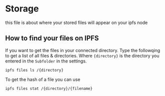 # Storage
this file is about where your stored files will appear on your ipfs node

## How to find your files on IPFS
If you want to get the files in your connected directory. Type the followqing to get a list of all files & directories.
Where `{directory}` is the directory you entered in the `Subfolder`  in the settings.

`ipfs files ls /{directory}`

To get the hash of a file you can use

`ipfs files stat /{directory}/{filename}`